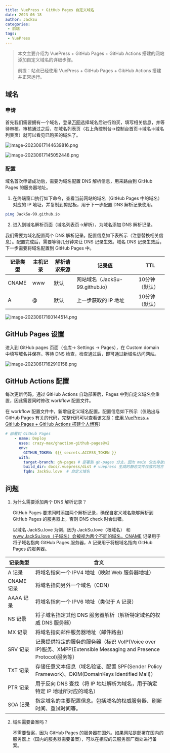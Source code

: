 ```yaml
---
title: VuePress + GitHub Pages 自定义域名
date: 2023-06-18
author: JackSu
categories: 
 - 前端
tags: 
 - VuePress
---
```


>本文主要介绍为 VuePress + GitHub Pages + GitHub Actions 搭建的网站添加自定义域名的详细步骤。
>
>前提：站点已经使用 VuePress + GitHub Pages + GibHub Actions 搭建并正常运行。
>


## 域名

### 申请

首先我们需要拥有一个域名，登录[万网](https://wanwang.aliyun.com/domain/)选择域名后进行购买，填写相关信息，并等待审核。审核通过之后，在域名列表页（右上角控制台->控制台首页->域名->域名列表页）就可以看见已购买的域名了。

![image-20230617144639816.png](https://s2.loli.net/2023/06/17/BzKhbJSynRd32Ev.png)

![image-20230617145052448.png](https://s2.loli.net/2023/06/17/FZHrgbIC8wA4PqG.png)

### 配置

域名首次申请成功后，需要为域名配置 DNS 解析信息，用来路由到 GitHub Pages 的服务器地址。

1. 在终端窗口执行如下命令，查看当前网站的域名（GitHub Pages 中的域名）对应的 IP 地址，并复制到剪贴板，用于下一步配置 DNS 解析记录使用。

~~~sh
ping JackSu-99.github.io
~~~

2. 进入到域名解析页面（域名列表页->解析），为域名添加 DNS 解析记录。

  我们需要为域名配置两个 DNS 解析记录。配置信息如下表所示（注意替换相关信息）。配置完成后，需要等待几分钟来让 DNS 记录生效。域名 DNS 记录生效后，下一步需要将域名配置到 GitHub Pages 中。

| 记录类型 | 主机记录 | 解析请求来源 | 记录值                            | TTL            |
| -------- | -------- | ------------ | --------------------------------- | -------------- |
| CNAME    | www      | 默认         | 网站域名（JackSu-99.github.io） | 10分钟（默认） |
| A        | @        | 默认         | 上一步获取的 IP 地址              | 10分钟（默认） |

![image-20230617160144514.png](https://s2.loli.net/2023/06/17/SdsHzFactYLOXpq.png)

## GitHub Pages 设置

进入到 GitHub pages 页面（仓库-> Settings -> Pages），在 Custom domain 中填写域名并保存。等待 DNS 检查，检查通过后，即可通过新域名访问网站。

![image-20230617162910158.png](https://s2.loli.net/2023/06/17/Fka16xMycBwVieg.png)


## GitHub Actions 配置

每次更新代码，通过 GitHub Actions 自动部署后，Pages 中到自定义域名会重置，因此需要同时修改 workflow 配置文件。

在 workflow 配置文件中，新增自定义域名配置。配置信息如下所示（仅贴出与 GitHub Pages 有关的代码，完整代码可以查看该文章：[使用 VuePress + GitHub Pages + GitHub Actions 搭建个人博客](https://juejin.cn/post/7239536753971724344#heading-9)）

~~~yaml
# 部署到 GitHub Pages
    - name: Deploy
      uses: crazy-max/ghaction-github-pages@v2
      env:
        GITHUB_TOKEN: ${{ secrets.ACCESS_TOKEN }}
      with:
        target-branch: gh-pages # 部署到 gh-pages 分支，因为 main 分支存放的一般是源码，而 gh-pages 分支则用来存放生成的静态文件
        build_dir: docs/.vuepress/dist # vuepress 生成的静态文件存放的地方
        fqdn: JackSu.love  # 自定义域名
~~~

## 问题

1. 为什么需要添加两个 DNS 解析记录？

   GitHub Pages 要求同时添加两个解析记录，确保自定义域名能够解析到 GitHub Pages 的服务器上，否则 DNS check 时会出错。

   以域名 JackSu.love 为例，因为 JackSu.love（根域名） 和 www.JackSu.love（子域名）会被视为两个不同的域名，CNAME 记录用于将子域名指向 GitHub Pages 服务器，A 记录用于将根域名指向 GitHub Pages 的服务器。

| 记录类型   | 含义                                                         |
| ---------- | ------------------------------------------------------------ |
| A 记录     | 将域名指向一个 IPV4 地址（映射 Web 服务器地址）              |
| CNAME 记录 | 将域名指向另外一个域名（CDN）                                |
| AAAA 记录  | 将域名指向一个 IPV6 地址（类似于 A 记录）                    |
| NS 记录    | 将子域名指定其他 DNS 服务器解析（解析特定域名的权威 DNS 服务器） |
| MX 记录    | 将域名指向邮件服务器地址（邮件路由）                         |
| SRV 记录   | 记录提供特定的服务的服务器（标识 VoIP(Voice over IP)服务、XMPP(Extensible Messaging and Presence Protocol)服务等） |
| TXT 记录   | 存储任意文本信息（域名验证、配置 SPF(Sender Policy Framework)、DKIM(DomainKeys Identified Mail)） |
| PTR 记录   | 用于反向 DNS 查找（将 IP 地址解析为域名，用于确定特定 IP 地址所对应的域名） |
| SOA 记录   | 指定域名的主要配置信息。包括域名的权威服务器、刷新时间、重试时间等。 |

2. 域名需要备案吗？

   不需要备案，因为 GitHub Pages 的服务器在国外。如果网站是部署在国内的服务器上（国内的服务器需要备案），可以在相应的云服务器厂商处进行备案。


